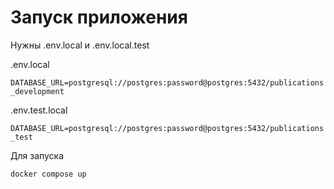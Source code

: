 # Запуск приложения

Нужны .env.local и .env.local.test

.env.local

`DATABASE_URL=postgresql://postgres:password@postgres:5432/publications_development`

.env.test.local

`DATABASE_URL=postgresql://postgres:password@postgres:5432/publications_test`

Для запуска

`docker compose up`
